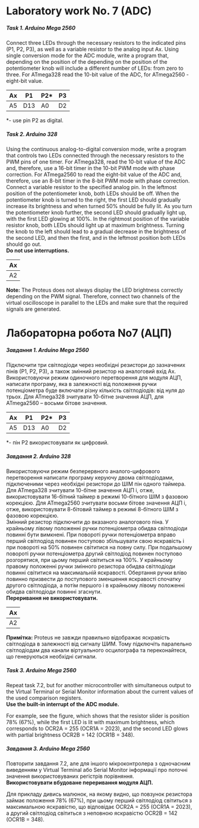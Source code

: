 # Laboratory work No. 7 (ADC)

##### Task 1. Arduino Mega 2560

Connect three LEDs through the necessary resistors to the indicated pins
(P1, P2, P3), as well as a variable resistor to the analog input Ax. Using
single conversion mode for the ADC module, write a program that, depending on the position of the
depending on the position of the potentiometer knob will include a different number of
LEDs: from zero to three. For ATmega328 read the 10-bit value of the
ADC, for ATmega2560 - eight-bit value.

| Ax | P1  | P2* | P3 |
|----|-----|-----|----|
| A5 | D13 | A0  | D2 | 

*- use pin P2 as digital.

##### Task 2. Arduino 328

Using the continuous analog-to-digital conversion mode, write a program that controls two LEDs connected through the
necessary resistors to the PWM pins of one timer. For ATmega328, read the 10-bit value of the ADC and, therefore, use a
16-bit timer in the 10-bit PWM mode with phase correction. For ATmega2560 to read the eight-bit value of the ADC and,
therefore, use an 8-bit timer in the 8-bit PWM mode with phase correction.\
Connect a variable resistor to the specified analog pin. In the leftmost position of the potentiometer knob, both LEDs
should be off. When the potentiometer knob is turned to the right, the first LED should gradually increase its
brightness and when turned 50% should be fully lit. As you turn the potentiometer knob further, the second LED should
gradually light up, with the first LED glowing at 100%. In the rightmost position of the variable resistor knob, both
LEDs should light up at maximum brightness. Turning the knob to the left should lead to a gradual decrease in the
brightness of the second LED, and then the first, and in the leftmost position both LEDs should go out.\
**Do not use interruptions.**

| Ax | 
|----|
| А2 |

**Note:** The Proteus does not always display the LED brightness correctly depending on the PWM signal. Therefore,
connect two channels of the virtual oscilloscope in parallel to the LEDs and make sure that the required signals are
generated.

# Лабораторна робота No7 (АЦП)

##### Завдання 1. Arduino Mega 2560

Підключити три світлодіоди через необхідні резистори до зазначених пінів
(Р1, Р2, Р3), а також змінний резистор на аналоговий вхід Ах. Використовуючи
режим одиночного перетворення для модуля АЦП, написати програму, яка в
залежності від положення ручки потенціометра буде включати різну кількість
світлодіодів: від нуля до трьох. Для ATmega328 зчитувати 10-бітне значення
АЦП, для ATmega2560 – восьми бітове значення.

| Ах | Р1  | Р2* | Р3 |
|----|-----|-----|----|
| А5 | D13 | A0  | D2 | 

*- пін Р2 використовувати як цифровий.

##### Завдання 2. Arduino 328

Використовуючи режим безперервного аналого-цифрового перетворення
написати програму керуючу двома світлодіодами, підключеними через
необхідні резистори до ШІМ пін одного таймера.
Для ATmega328 зчитувати 10-бітне значення АЦП і, отже, використовувати
16-бітний таймер в режимі 10-бітного ШІМ з фазовою корекцією.
Для ATmega2560 зчитувати восьми бітове значення АЦП і, отже,
використовувати 8-бітовий таймер в режимі 8-бітного ШІМ з фазовою
корекцією.\
Змінний резистор підключити до вказаного аналогового піна. У крайньому
лівому положенні ручки потенціометра обидва світлодіоди повинні бути
вимкнені. При повороті ручки потенціометра вправо перший світлодіод
повинен поступово збільшувати свою яскравість і при повороті на 50%
повинен світитися на повну силу. При подальшому повороті ручки
потенціометра другий світлодіод повинен поступово розгорятися, при цьому
перший світиться на 100%. У крайньому правому положенні ручки змінного
резистора обидва світлодіоди повинні світитися на максимальній яскравості.
Обертання ручки вліво повинно призвести до поступового зменшення
яскравості спочатку другого світлодіода, а потім першого і в крайньому лівому
положенні обидва світлодіоди повинні згаснути.\
**Переривання не використовувати.**

| Ах | 
|----|
| А2 |

**Примітка:** Proteus не завжди правильно відображає яскравість світлодіода в
залежності від сигналу ШИМ. Тому підключіть паралельно світлодіодам два
канали віртуального осцилографа та переконайтеся, що генеруються необхідні
сигнали.

##### Task 3. Arduino Mega 2560

Repeat task 7.2, but for another microcontroller with simultaneous output to the Virtual Terminal or Serial Monitor
information about the current values of the used comparison registers.\
**Use the built-in interrupt of the ADC module.**

For example, see the figure, which shows that the resistor slider is position 78% (67%), while the first LED is lit with
maximum brightness, which corresponds to OCR2A = 255 (OCR1A = 2023), and the second LED glows with partial brightness
OCR2B = 142 (OCR1B = 348).

##### Завдання 3. Arduino Mega 2560

Повторити завдання 7.2, але для іншого мікроконтролера з одночасним
виведенням у Virtual Terminal або Serial Monitor інформації про поточні
значення використовуваних регістрів порівняння.\
**Використовувати вбудоване переривання модуля АЦП.**

Для прикладу дивись малюнок, на якому видно, що повзунок резистора займає
положення 78% (67%), при цьому перший світлодіод світиться з
максимальною яскравістю, що відповідає OCR2A = 255 (OCR1A = 2023), а
другий світлодіод світиться з неповною яскравістю OCR2B = 142 (OCR1B =
348).